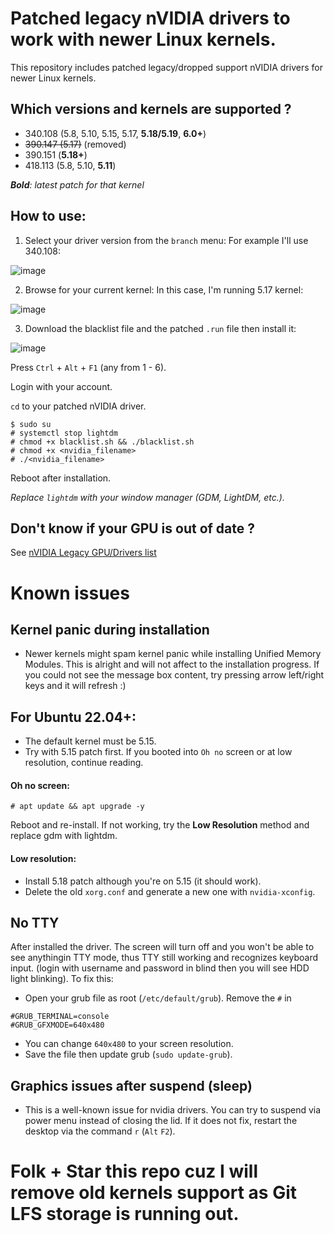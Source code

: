 # Patched legacy nVIDIA drivers to work with newer Linux kernels.
This repository includes patched legacy/dropped support nVIDIA drivers for newer Linux kernels.

## Which versions and kernels are supported ?
- 340.108 (5.8, 5.10, 5.15, 5.17, **5.18/5.19**, **6.0+**)
- ~~390.147 (5.17)~~ (removed)
- 390.151 (**5.18+**)
- 418.113 (5.8, 5.10, **5.11**)

***Bold**: latest patch for that kernel*
## How to use:
1. Select your driver version from the `branch` menu:
For example I'll use 340.108:

![image](https://user-images.githubusercontent.com/70711319/168417538-97d1ae05-2877-440c-948b-08d40fb306e7.png)


2. Browse for your current kernel:
In this case, I'm running 5.17 kernel:

![image](https://user-images.githubusercontent.com/70711319/168422038-bc52e0d6-72b9-4083-84a1-985caaf3939f.png)

3. Download the blacklist file and the patched `.run` file then install it:

![image](https://user-images.githubusercontent.com/70711319/168417619-adc7a601-5ea7-4222-94af-fdde2345b2f0.png)

Press `Ctrl` + `Alt` + `F1` (any from 1 - 6).

Login with your account.

`cd` to your patched nVIDIA driver.

```
$ sudo su
# systemctl stop lightdm
# chmod +x blacklist.sh && ./blacklist.sh
# chmod +x <nvidia_filename>
# ./<nvidia_filename>
```

Reboot after installation.

*Replace `lightdm` with your window manager (GDM, LightDM, etc.).*

## Don't know if your GPU is out of date ?
See [nVIDIA Legacy GPU/Drivers list](https://www.nvidia.com/en-us/drivers/unix/legacy-gpu/)

# Known issues

## Kernel panic during installation
- Newer kernels might spam kernel panic while installing Unified Memory Modules. This is alright and will not affect to the installation progress.
If you could not see the message box content, try pressing arrow left/right keys and it will refresh :)

## For Ubuntu 22.04+:
- The default kernel must be 5.15.
- Try with 5.15 patch first. If you booted into `Oh no` screen or at low resolution, continue reading.
#### Oh no screen:

`# apt update && apt upgrade -y`

Reboot and re-install.
If not working, try the **Low Resolution** method and replace gdm with lightdm.

#### Low resolution:
- Install 5.18 patch although you're on 5.15 (it should work).
- Delete the old `xorg.conf` and generate a new one with `nvidia-xconfig`.

## No TTY
After installed the driver. The screen will turn off and you won't be able to see anythingin TTY mode, thus TTY still working and recognizes keyboard input. (login with username and password in blind then you will see HDD light blinking).
To fix this:
- Open your grub file as root (`/etc/default/grub`).
Remove the `#` in
```
#GRUB_TERMINAL=console
#GRUB_GFXMODE=640x480
```

- You can change `640x480` to your screen resolution.
- Save the file then update grub (`sudo update-grub`).

## Graphics issues after suspend (sleep)
- This is a well-known issue for nvidia drivers. You can try to suspend via power menu instead of closing the lid. If it does not fix, restart the desktop via the command `r` (`Alt` `F2`).

# Folk + Star this repo cuz I will remove old kernels support as Git LFS storage is running out.
